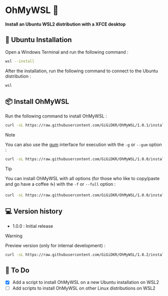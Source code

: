 # OhMyWSL 🐧

**Install an Ubuntu WSL2 distribution with a XFCE desktop**

## 🐧 Ubuntu Installation

Open a Windows Terminal and run the following command :


```bash
wsl --install
```

After the installation, run the following command to connect to the Ubuntu distribution :
```bash
wsl
```

## 📦 Install OhMyWSL

Run the following command to install OhMyWSL :

```bash
curl -sL https://raw.githubusercontent.com/GiGiDKR/OhMyWSL/1.0.1/install.sh -o install.sh && chmod +x install.sh && ./install.sh
```

> [!NOTE]
> You can also use the [gum](https://github.com/charmbracelet/gum) interface for execution with the `-g` or `--gum` option :
> ```bash
> curl -sL https://raw.githubusercontent.com/GiGiDKR/OhMyWSL/1.0.0/install.sh -o install.sh && chmod +x install.sh && ./install.sh --gum
> ```

> [!TIP]
> You can install OhMyWSL with all options (for those who like to copy/paste and go have a coffee :coffee:) with the `-f` or `--full` option :
> ```bash
> curl -sL https://raw.githubusercontent.com/GiGiDKR/OhMyWSL/1.0.0/install.sh -o install.sh && chmod +x install.sh && ./install.sh -g --full 
> ```

## 💻 Version history

- 1.0.0 : Initial release

> [!WARNING]
> Preview version (only for internal development) :
> ```bash
> curl -sL https://raw.githubusercontent.com/GiGiDKR/OhMyWSL/1.0.2/install.sh -o install.sh && chmod +x install.sh && ./install.sh --gum --full
> ```

## 📖 To Do

- [X] Add a script to install OhMyWSL on a new Ubuntu installation on WSL2
- [ ] Add scripts to install OhMyWSL on other Linux distributions on WSL2
